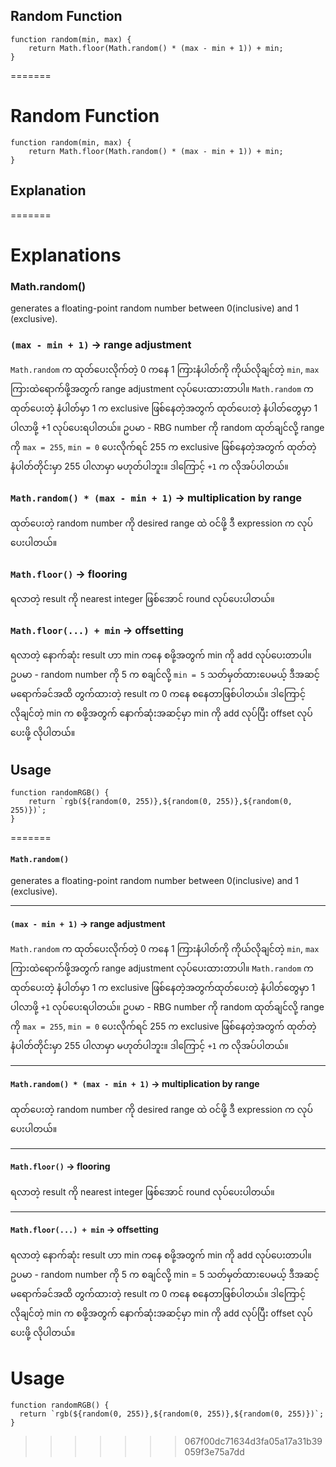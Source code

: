 ## Random Function
    function random(min, max) {
        return Math.floor(Math.random() * (max - min + 1)) + min;
    }
=======
# Random Function
    function random(min, max) {
        return Math.floor(Math.random() * (max - min + 1)) + min;
    }

## Explanation
=======
# Explanations

### Math.random()
generates a floating-point random number between 0(inclusive) and 1 (exclusive).
    
### `(max - min + 1)` -> range adjustment
`Math.random` က ထုတ်ပေးလိုက်တဲ့ 0 ကနေ 1 ကြားနံပါတ်ကို ကိုယ်လိုချင်တဲ့ `min`, `max` ကြားထဲရောက်ဖို့အတွက် range adjustment လုပ်ပေးထားတာပါ။ `Math.random` က ထုတ်ပေးတဲ့ နံပါတ်မှာ 1 က exclusive ဖြစ်နေတဲ့အတွက် ထုတ်ပေးတဲ့ နံပါတ်တွေမှာ 1 ပါလာဖို့ +1 လုပ်ပေးရပါတယ်။ ဥပမာ - RBG number ကို random ထုတ်ချင်လို့ range ကို `max = 255`, `min = 0` ပေးလိုက်ရင် 255 က exclusive ဖြစ်နေတဲ့အတွက် ထုတ်တဲ့ နံပါတ်တိုင်းမှာ 255 ပါလာမှာ မဟုတ်ပါဘူး။ ဒါကြောင့် `+1` က လိုအပ်ပါတယ်။ 
    
### `Math.random() * (max - min + 1)` -> multiplication by range
ထုတ်ပေးတဲ့ random number ကို desired range ထဲ ဝင်ဖို့ ဒီ expression က လုပ်ပေးပါတယ်။ 
 
### `Math.floor()` -> flooring
ရလာတဲ့ result ကို nearest integer ဖြစ်အောင် round လုပ်ပေးပါတယ်။ 

### `Math.floor(...) + min`  -> offsetting
ရလာတဲ့ နောက်ဆုံး result ဟာ min ကနေ စဖို့အတွက် min ကို add လုပ်ပေးတာပါ။  ဥပမာ - random number ကို 5 က စချင်လို့ `min = 5` သတ်မှတ်ထားပေမယ့် ဒီအဆင့် မရောက်ခင်အထိ တွက်ထားတဲ့ result က 0 ကနေ စနေတာဖြစ်ပါတယ်။ ဒါကြောင့် လိုချင်တဲ့ min က စဖို့အတွက် နောက်ဆုံးအဆင့်မှာ min ကို add လုပ်ပြီး offset လုပ်ပေးဖို့ လိုပါတယ်။

## Usage
    function randomRGB() {
        return `rgb(${random(0, 255)},${random(0, 255)},${random(0, 255)})`;
    }

=======
#### `Math.random()`
generates a floating-point random number between 0(inclusive) and 1 (exclusive).

---

#### `(max - min + 1)` -> range adjustment
`Math.random` က ထုတ်ပေးလိုက်တဲ့ 0 ကနေ 1 ကြားနံပါတ်ကို ကိုယ်လိုချင်တဲ့ `min`, `max` ကြားထဲရောက်ဖို့အတွက် range adjustment လုပ်ပေးထားတာပါ။ `Math.random` က ထုတ်ပေးတဲ့ နံပါတ်မှာ 1 က exclusive ဖြစ်နေတဲ့အတွက်ထုတ်ပေးတဲ့ နံပါတ်တွေမှာ 1 ပါလာဖို့ `+1` လုပ်ပေးရပါတယ်။ ဥပမာ - RBG number ကို random ထုတ်ချင်လို့ range ကို `max = 255`, `min = 0` ပေးလိုက်ရင် 255 က exclusive ဖြစ်နေတဲ့အတွက် ထုတ်တဲ့ နံပါတ်တိုင်းမှာ 255 ပါလာမှာ မဟုတ်ပါဘူး။ ဒါကြောင့် `+1` က လိုအပ်ပါတယ်။ 

---

#### `Math.random() * (max - min + 1)` -> multiplication by range
ထုတ်ပေးတဲ့ random number ကို desired range ထဲ ဝင်ဖို့ ဒီ expression က လုပ်ပေးပါတယ်။

---

#### `Math.floor()` -> flooring
ရလာတဲ့ result ကို nearest integer ဖြစ်အောင် round လုပ်ပေးပါတယ်။ 

---

#### `Math.floor(...) + min`  -> offsetting
ရလာတဲ့ နောက်ဆုံး result ဟာ min ကနေ စဖို့အတွက် min ကို add လုပ်ပေးတာပါ။  ဥပမာ - random number ကို 5 က စချင်လို့ min = 5 သတ်မှတ်ထားပေမယ့် ဒီအဆင့် မရောက်ခင်အထိ တွက်ထားတဲ့ result က 0 ကနေ စနေတာဖြစ်ပါတယ်။ ဒါကြောင့် လိုချင်တဲ့ min က စဖို့အတွက် နောက်ဆုံးအဆင့်မှာ min ကို add လုပ်ပြီး offset လုပ်ပေးဖို့ လိုပါတယ်။

# Usage
    function randomRGB() {
      return `rgb(${random(0, 255)},${random(0, 255)},${random(0, 255)})`;
    }
>>>>>>> 067f00dc71634d3fa05a17a31b39059f3e75a7dd
